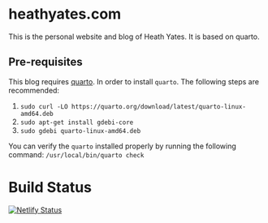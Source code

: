 # heathyates.com

This is the personal website and blog of Heath Yates. It is based on quarto. 

## Pre-requisites 

This blog requires [quarto](https://docs.posit.co/resources/install-quarto/#installation-methods). In order to install `quarto`. The following steps are recommended: 

1. `sudo curl -LO https://quarto.org/download/latest/quarto-linux-amd64.deb`
2. `sudo apt-get install gdebi-core`
3. `sudo gdebi quarto-linux-amd64.deb`

You can verify the `quarto` installed properly by running the following command: `/usr/local/bin/quarto check`


## 


# Build Status 

[![Netlify Status](https://api.netlify.com/api/v1/badges/4a910cac-be21-43b2-8761-0716ee18b8fc/deploy-status)](https://app.netlify.com/sites/dreamy-visvesvaraya-6222fb/deploys)